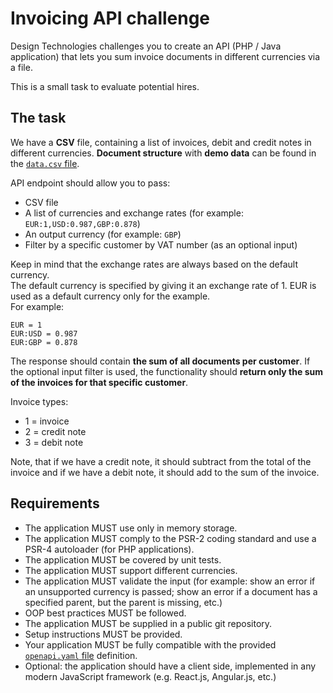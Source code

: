 # Invoicing API challenge

Design Technologies challenges you to create an API (PHP / Java application) that lets you sum invoice documents in different currencies via a file.

This is a small task to evaluate potential hires.

## The task

We have a **CSV** file, containing a list of invoices, debit and credit notes in different
currencies. **Document structure** with **demo data** can be found in the [`data.csv` file](./data.csv).

API endpoint should allow you to pass:
- CSV file
- A list of currencies and exchange rates (for example: `EUR:1,USD:0.987,GBP:0.878`)
- An output currency (for example: `GBP`)
- Filter by a specific customer by VAT number (as an optional input)

Keep in mind that the exchange rates are always based on the default currency.  
The default currency is specified by giving it an exchange rate of 1. EUR is used as a default currency only for the example.  
For example:
```
EUR = 1  
EUR:USD = 0.987  
EUR:GBP = 0.878
```

The response should contain **the sum of all documents per customer**. If the optional input filter is used, the functionality should **return only the sum of the
invoices for that specific customer**.

Invoice types:
- 1 = invoice
- 2 = credit note
- 3 = debit note

Note, that if we have a credit note, it should subtract from the total of the invoice and if we have a debit note, it should add to the sum of the invoice.


## Requirements

- The application MUST use only in memory storage.
- The application MUST comply to the PSR-2 coding standard and use a PSR-4 autoloader (for PHP applications).
- The application MUST be covered by unit tests.
- The application MUST support different currencies.
- The application MUST validate the input (for example: show an error if an unsupported currency is passed; show an error if a document has a specified parent, but the parent is missing, etc.)
- OOP best practices MUST be followed.
- The application MUST be supplied in a public git repository.
- Setup instructions MUST be provided.
- Your application MUST be fully compatible with the provided [`openapi.yaml` file](./openapi.yaml) definition.
- Optional: the application should have a client side, implemented in any modern JavaScript framework (e.g. React.js, Angular.js, etc.)
